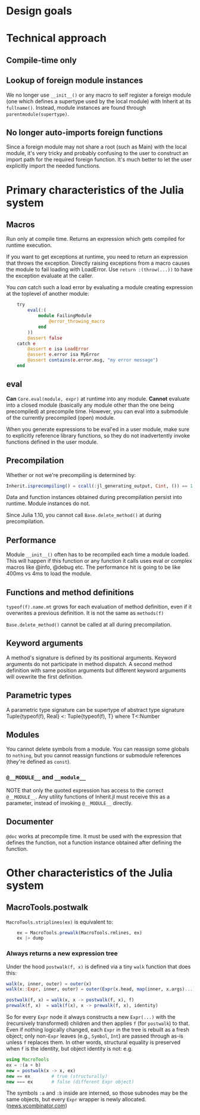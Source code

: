 # Design goals
# Technical approach
## Compile-time only
## Lookup of foreign module instances
We no longer use `__init__()` or any macro to self register a foreign module (one which defines a supertype used by the local module) with Inherit at its `fullname()`. Instead, module instances are found through `parentmodule(supertype)`.
## No longer auto-imports foreign functions
Since a foreign module may not share a root (such as Main) with the local module, it's very tricky and probably confusing to the user to construct an import path for the required foreign function. It's much better to let the user explicitly import the needed functions.

# Primary characteristics of the Julia system
## Macros
Run only at compile time. Returns an expression which gets compiled for runtime execution.

If you want to get exceptions at runtime, you need to return an expression that throws the exception. Directly raising exceptions from a macro causes the module to fail loading with LoadError. Use `return :(throw(...))` to have the exception evaluate at the caller.

You *can* catch such a load error by evaluating a module creating expression at the toplevel of another module:

```julia
	try
		eval(:(
			module FailingModule
				@error_throwing_macro
			end
		))
		@assert false
	catch e
		@assert e isa LoadError 
		@assert e.error isa MyError
		@assert contains(e.error.msg, "my error message")
	end
```

## eval

**Can** `Core.eval(module, expr)` at runtime into any module. **Cannot** evaluate into a closed module (basically any module other than the one being precompiled) at precompile time. However, you can eval into a submodule of the currently precompiled (open) module.

When you generate expressions to be eval'ed in a user module, make sure to explicitly reference library functions, so they do not inadvertently invoke functions defined in the user module.

## Precompilation

Whether or not we're precompiling is determined by:
```julia
Inherit.isprecompiling() = ccall(:jl_generating_output, Cint, ()) == 1

```

Data and function instances obtained during precompilation persist into runtime. Module instances do not.

Since Julia 1.10, you cannot call `Base.delete_method()` at during precompilation.

## Performance
Module `__init__()` often has to be recompiled each time a module loaded. This will happen if this function or any function it calls uses eval or complex macros like @info, @debug etc. The performance hit is going to be like 400ms vs 4ms to load the module.

## Functions and method definitions

`typeof(f).name.mt` grows for each evaluation of method definition, even if it overwrites a previous definition. It is not the same as `methods(f)`

`Base.delete_method()` cannot be called at all during precompilation.

## Keyword arguments

A method's signature is defined by its positional arguments. Keyword arguments do not participate in method dispatch. A second method definition with same position arguments but different keyword arguments will ovewrite the first definition.

## Parametric types
A parametric type signature can be supertype of abstract type signature
	Tuple{typeof(f), Real} <: Tuple{typeof(f), T} where T<:Number

## Modules

You cannot delete symbols from a module. You can reassign some globals to `nothing`, but you cannot reassign functions or submodule references (they're defined as `const`).

### `@__MODULE__` and `__module__`

NOTE that only the quoted expression has access to the correct `@__MODULE__`. Any utility functions of Inherit.jl must receive this as a parameter, instead of invoking `@__MODULE__` directly.

## Documenter

`@doc` works at precompile time. It must be used with the expression that defines the function, not a function instance obtained after defining the function.

# Other characteristics of the Julia system

## MacroTools.postwalk
`MacroTools.striplines(ex)` is equivalent to:
```julia
	ex = MacroTools.prewalk(MacroTools.rmlines, ex) 
	ex |> dump
```
### Always returns a new expression tree
Under the hood `postwalk(f, x)` is defined via a tiny `walk` function that does this:

```julia
walk(x, inner, outer) = outer(x)
walk(x::Expr, inner, outer) = outer(Expr(x.head, map(inner, x.args)...))

postwalk(f, x) = walk(x, x -> postwalk(f, x), f)
prewalk(f, x)  = walk(f(x), x -> prewalk(f, x), identity)
```

So for every `Expr` node it always constructs a new `Expr(...)` with the (recursively transformed) children and then applies `f` (for `postwalk`) to that. Even if nothing logically changed, each `Expr` in the tree is rebuilt as a fresh object; only non-`Expr` leaves (e.g., `Symbol`, `Int`) are passed through as-is unless `f` replaces them. In other words, structural equality is preserved when `f` is the identity, but object identity is not: e.g.

```julia
using MacroTools
ex = :(a + b)
new = postwalk(x -> x, ex)
new == ex        # true (structurally)
new === ex       # false (different Expr object)
```

The symbols `:a` and `:b` inside are interned, so those subnodes may be the same objects, but every `Expr` wrapper is newly allocated. ([news.ycombinator.com][1])

[1]: https://news.ycombinator.com/item?id=31828658&utm_source=chatgpt.com "An introduction to deep code-walking macros with Clojure (2013)"


